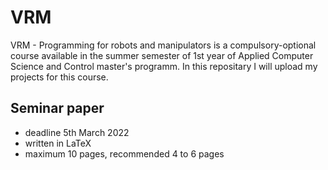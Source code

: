 # VRM
VRM - Programming for robots and manipulators is a compulsory-optional course available in the summer semester of 1st year of Applied Computer Science and Control master's programm. In this repositary I will upload my projects for this course.


## Seminar paper
- deadline 5th March 2022
- written in LaTeX
- maximum 10 pages, recommended 4 to 6 pages
